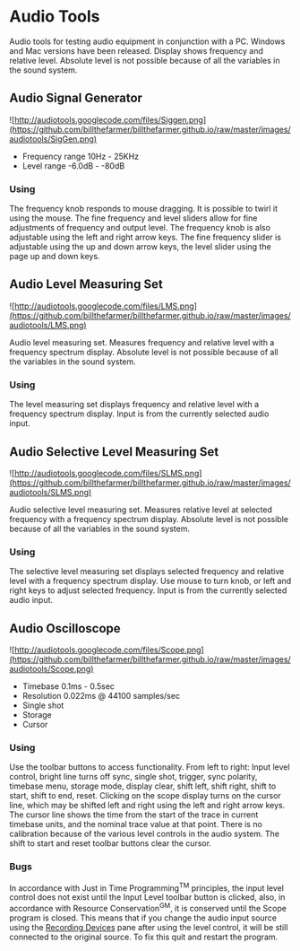 # Audio Tools #

Audio tools for testing audio equipment in conjunction with a
PC. Windows and Mac versions have been released. Display shows
frequency and relative level. Absolute level is not possible
because of all the variables in the sound system.

## Audio Signal Generator ##

![http://audiotools.googlecode.com/files/Siggen.png](https://github.com/billthefarmer/billthefarmer.github.io/raw/master/images/audiotools/SigGen.png)

  * Frequency range 10Hz - 25KHz
  * Level range -6.0dB - -80dB

### Using ###

The frequency knob responds to mouse dragging. It is possible to
twirl it using the mouse. The fine frequency and level sliders
allow for fine adjustments of frequency and output level. The
frequency knob is also adjustable using the left and right arrow
keys. The fine frequency slider is adjustable using the up and
down arrow keys, the level slider using the page up and down
keys.

## Audio Level Measuring Set ##

![http://audiotools.googlecode.com/files/LMS.png](https://github.com/billthefarmer/billthefarmer.github.io/raw/master/images/audiotools/LMS.png)

Audio level measuring set. Measures frequency and relative level
with a frequency spectrum display. Absolute level is not possible
because of all the variables in the sound system.

### Using ###

The level measuring set displays frequency and relative level
with a frequency spectrum display. Input is from the currently
selected audio input.

## Audio Selective Level Measuring Set ##
![http://audiotools.googlecode.com/files/SLMS.png](https://github.com/billthefarmer/billthefarmer.github.io/raw/master/images/audiotools/SLMS.png)

Audio selective level measuring set. Measures relative level at
selected frequency with a frequency spectrum display. Absolute
level is not possible because of all the variables in the sound
system.

### Using ###

The selective level measuring set displays selected frequency and
relative level with a frequency spectrum display. Use mouse to
turn knob, or left and right keys to adjust selected
frequency. Input is from the currently selected audio input.

## Audio Oscilloscope ##
![http://audiotools.googlecode.com/files/Scope.png](https://github.com/billthefarmer/billthefarmer.github.io/raw/master/images/audiotools/Scope.png)

  * Timebase 0.1ms - 0.5sec
  * Resolution 0.022ms @ 44100 samples/sec
  * Single shot
  * Storage
  * Cursor

### Using ###

Use the toolbar buttons to access functionality. From left to
right: Input level control, bright line turns off sync, single
shot, trigger, sync polarity, timebase menu, storage mode,
display clear, shift left, shift right, shift to start, shift to
end, reset. Clicking on the scope display turns on the cursor
line, which may be shifted left and right using the left and
right arrow keys. The cursor line shows the time from the start
of the trace in current timebase units, and the nominal trace
value at that point. There is no calibration because of the
various level controls in the audio system. The shift to start
and reset toolbar buttons clear the cursor.

### Bugs ###

In accordance with Just in Time Programming<sup>TM</sup>
principles, the input level control does not exist until the
Input Level toolbar button is clicked, also, in accordance with
Resource Conservation<sup>GM</sup>, it is conserved until the
Scope program is closed. This means that if you change the audio
input source using the [Recording
Devices](http://www.howtogeek.com/howto/39532/how-to-enable-stereo-mix-in-windows-7-to-record-audio)
pane after using the level control, it will be still connected to
the original source. To fix this quit and restart the program.
